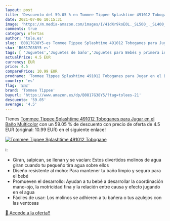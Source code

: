 ```yaml
---
layout: post
title: 'Descuento del 59.05 % en Tommee Tippee Splashtime 491012 Tobogane'
date: 2021-07-06 10:15:31
image: 'https://m.media-amazon.com/images/I/41dXr9koE0L._SL500_._SL400_.jpg'
comments: true
category: ofertas
author: 'tole.es'
slug: 'B0817G38Y5-es Tommee Tippee Splashtime 491012 Toboganes para Jugar en el...'
sku: 'B0817G38Y5-es'
tags: [ 'Juguetes','Juguetes de baño','Juguetes para Bebés y primera infancia','Juguetes y juegos','tommee','tommee tippee', ]
actualPrice: 4.5 EUR
currency: EUR
price: 4.5
comparePrice: 10.99 EUR
prodname: 'Tommee Tippee Splashtime 491012 Toboganes para Jugar en el Baño  Multicolor'
country: 'es'
flag: '🇪🇸'
brand: 'Tommee Tippee'
buyurl: 'https://www.amazon.es/dp/B0817G38Y5/?tag=tolees-21'
descuento: '59.05'
average: '4.5'
---
```


Tienes [Tommee Tippee Splashtime 491012 Toboganes para Jugar en el Baño  Multicolor](https://www.amazon.es/dp/B0817G38Y5/?tag=tolees-21) con un 59.05 % de descuento con precio de oferta de 4.5 EUR (original: 10.99 EUR) en el siguiente enlace!

[![Tommee Tippee Splashtime 491012 Tobogane](https://m.media-amazon.com/images/I/41dXr9koE0L._SL500_._SL400_.jpg)](https://www.amazon.es/dp/B0817G38Y5/?tag=tolees-21)

ℹ️:

- Giran, salpican, se llenan y se vacían: Estos divertidos molinos de agua giran cuando tu pequeño tira agua sobre ellos
- Diseño resistente al moho: Para mantener tu baño limpio y seguro para el bebé
- Promueven el desarrollo: Ayudan a tu bebé a desarrollar la coordinación mano-ojo, la motricidad fina y la relación entre causa y efecto jugando en el agua
- Fáciles de usar: Los molinos se adhieren a tu bañera o tus azulejos con las ventosas

[🛒 Accede a la oferta!!](https://www.amazon.es/dp/B0817G38Y5/?tag=tolees-21)
